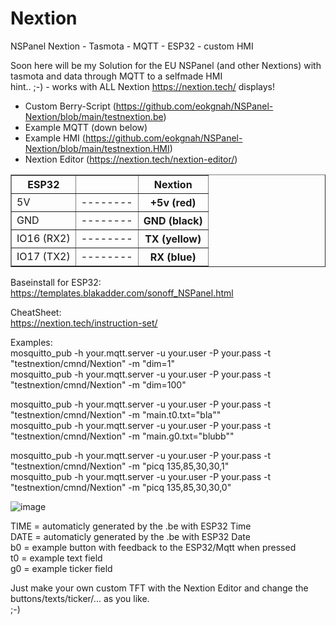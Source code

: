 # Nextion  
NSPanel Nextion - Tasmota - MQTT - ESP32 - custom HMI

Soon here will be my Solution for the EU NSPanel (and other Nextions) with tasmota and data through MQTT to a selfmade HMI  
hint.. ;-) - works with ALL Nextion https://nextion.tech/ displays!

* Custom Berry-Script (https://github.com/eokgnah/NSPanel-Nextion/blob/main/testnextion.be)
* Example MQTT (down below)
* Example HMI (https://github.com/eokgnah/NSPanel-Nextion/blob/main/testnextion.HMI)
* Nextion Editor (https://nextion.tech/nextion-editor/)

<table border=1>
<tr><th>ESP32</th><th></th><th>Nextion</th></tr>
<tr><td>5V</td><td>--------</th><th>+5v (red)</td></tr>
<tr><td>GND</td><td>--------</th><th>GND (black)</td></tr>
<tr><td>IO16 (RX2)</td><td>--------</th><th>TX (yellow)</td></tr>
<tr><td>IO17 (TX2)</td><td>--------</th><th>RX (blue)</td></tr>
</table>

Baseinstall for ESP32:  
https://templates.blakadder.com/sonoff_NSPanel.html  

CheatSheet:  
https://nextion.tech/instruction-set/

Examples:  
mosquitto_pub -h your.mqtt.server -u your.user -P your.pass -t "testnextion/cmnd/Nextion" -m "dim=1"  
mosquitto_pub -h your.mqtt.server -u your.user -P your.pass -t "testnextion/cmnd/Nextion" -m "dim=100"  

mosquitto_pub -h your.mqtt.server -u your.user -P your.pass -t "testnextion/cmnd/Nextion" -m "main.t0.txt=\"bla\""  
mosquitto_pub -h your.mqtt.server -u your.user -P your.pass -t "testnextion/cmnd/Nextion" -m "main.g0.txt=\"blubb\""  

mosquitto_pub -h your.mqtt.server -u your.user -P your.pass -t "testnextion/cmnd/Nextion" -m "picq 135,85,30,30,1"  
mosquitto_pub -h your.mqtt.server -u your.user -P your.pass -t "testnextion/cmnd/Nextion" -m "picq 135,85,30,30,0"  

![image](https://user-images.githubusercontent.com/21226978/185434431-9192ea8d-8c09-4be8-899a-f831520f326d.png)

TIME = automaticly generated by the .be with ESP32 Time  
DATE = automaticly generated by the .be with ESP32 Date  
b0 = example button with feedback to the ESP32/Mqtt when pressed  
t0 = example text field  
g0 = example ticker field  

Just make your own custom TFT with the Nextion Editor and change the buttons/texts/ticker/... as you like.  
;-)  
